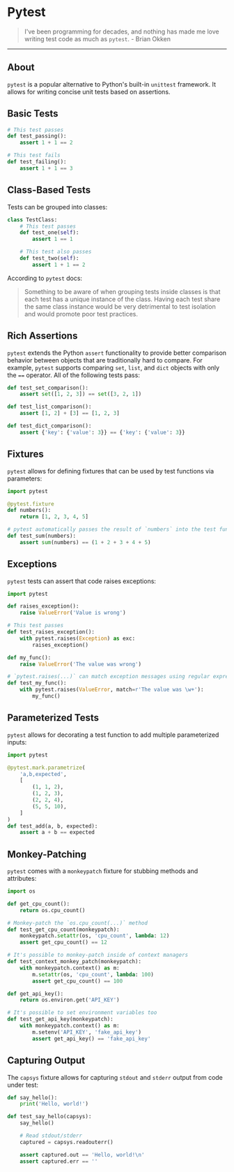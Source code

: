 # Pytest

> I've been programming for decades, and nothing has made me love writing test
> code as much as `pytest`. - Brian Okken

---

## About

`pytest` is a popular alternative to Python's built-in `unittest` framework. It
allows for writing concise unit tests based on assertions.

## Basic Tests

```python
# This test passes
def test_passing():
    assert 1 + 1 == 2

# This test fails
def test_failing():
    assert 1 + 1 == 3
```

## Class-Based Tests

Tests can be grouped into classes:

```python
class TestClass:
    # This test passes
    def test_one(self):
        assert 1 == 1

    # This test also passes
    def test_two(self):
        assert 1 + 1 == 2
```

According to `pytest` docs:

> Something to be aware of when grouping tests inside classes is that each test
> has a unique instance of the class. Having each test share the same class
> instance would be very detrimental to test isolation and would promote poor
> test practices.

## Rich Assertions

`pytest` extends the Python `assert` functionality to provide better comparison
behavior between objects that are traditionally hard to compare. For example,
`pytest` supports comparing `set`, `list`, and `dict` objects with only the
`==` operator. All of the following tests pass:

```python
def test_set_comparison():
    assert set([1, 2, 3]) == set([3, 2, 1])

def test_list_comparison():
    assert [1, 2] + [3] == [1, 2, 3]

def test_dict_comparison():
    assert {'key': {'value': 3}} == {'key': {'value': 3}}
```

## Fixtures

`pytest` allows for defining fixtures that can be used by test functions via
parameters:

```python
import pytest

@pytest.fixture
def numbers():
    return [1, 2, 3, 4, 5]

# pytest automatically passes the result of `numbers` into the test function
def test_sum(numbers):
    assert sum(numbers) == (1 + 2 + 3 + 4 + 5)
```

## Exceptions

`pytest` tests can assert that code raises exceptions:

```python
import pytest

def raises_exception():
    raise ValueError('Value is wrong')

# This test passes
def test_raises_exception():
    with pytest.raises(Exception) as exc:
        raises_exception()

def my_func():
    raise ValueError('The value was wrong')

# `pytest.raises(...)` can match exception messages using regular expressions
def test_my_func():
    with pytest.raises(ValueError, match=r'The value was \w+'):
        my_func()
```

## Parameterized Tests

`pytest` allows for decorating a test function to add multiple parameterized
inputs:

```python
import pytest

@pytest.mark.parametrize(
    'a,b,expected',
    [
        (1, 1, 2),
        (1, 2, 3),
        (2, 2, 4),
        (5, 5, 10),
    ]
)
def test_add(a, b, expected):
    assert a + b == expected
```

## Monkey-Patching

`pytest` comes with a `monkeypatch` fixture for stubbing methods and
attributes:

```python
import os

def get_cpu_count():
    return os.cpu_count()

# Monkey-patch the `os.cpu_count(...)` method
def test_get_cpu_count(monkeypatch):
    monkeypatch.setattr(os, 'cpu_count', lambda: 12)
    assert get_cpu_count() == 12

# It's possible to monkey-patch inside of context managers
def test_context_monkey_patch(monkeypatch):
    with monkeypatch.context() as m:
        m.setattr(os, 'cpu_count', lambda: 100)
        assert get_cpu_count() == 100

def get_api_key():
    return os.environ.get('API_KEY')

# It's possible to set environment variables too
def test_get_api_key(monkeypatch):
    with monkeypatch.context() as m:
        m.setenv('API_KEY', 'fake_api_key')
        assert get_api_key() == 'fake_api_key'
```

## Capturing Output

The `capsys` fixture allows for capturing `stdout` and `stderr` output from
code under test:

```python
def say_hello():
    print('Hello, world!')

def test_say_hello(capsys):
    say_hello()

    # Read stdout/stderr
    captured = capsys.readouterr()

    assert captured.out == 'Hello, world!\n'
    assert captured.err == ''
```
